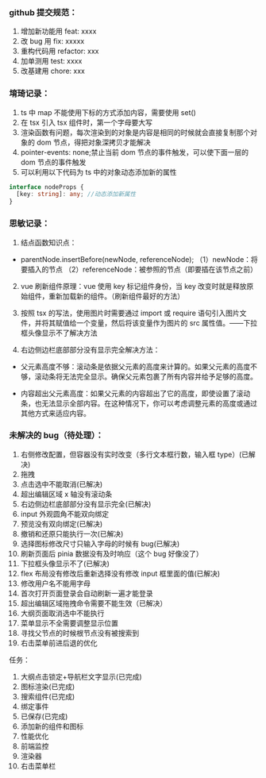### github 提交规范：

1. 增加新功能用 feat: xxxx
2. 改 bug 用 fix: xxxxx
3. 重构代码用 refactor: xxx
4. 加单测用 test: xxxx
5. 改基建用 chore: xxx

### 堉琦记录：

1. ts 中 map 不能使用下标的方式添加内容，需要使用 set()
2. 在 tsx 引入 tsx 组件时，第一个字母要大写
3. 渲染函数有问题，每次渲染到的对象是内容是相同的时候就会直接复制那个对象的 dom 节点，得把对象深拷贝才能解决
4. pointer-events: none;禁止当前 dom 节点的事件触发，可以使下面一层的 dom 节点的事件触发
5. 可以利用以下代码为 ts 中的对象动态添加新的属性

```ts
interface nodeProps {
  [key: string]: any; //动态添加新属性
}
```

### 思敏记录：

1. 结点函数知识点：

- parentNode.insertBefore(newNode, referenceNode);
  （1）newNode：将要插入的节点
  （2）referenceNode：被参照的节点（即要插在该节点之前）

2. vue 刷新组件原理：vue 使用 key 标记组件身份，当 key 改变时就是释放原始组件，重新加载新的组件。（刷新组件最好的方法）

3. 按照 tsx 的写法，使用图片时需要通过 import 或 require 语句引入图片文件，并将其赋值给一个变量，然后将该变量作为图片的 src 属性值。——下拉框头像显示不了解决方法

4. 右边侧边栏底部部分没有显示完全解决方法：

- 父元素高度不够：滚动条是依据父元素的高度来计算的。如果父元素的高度不够，滚动条将无法完全显示。确保父元素包裹了所有内容并给予足够的高度。

- 内容超出父元素高度：如果父元素的内容超出了它的高度，即使设置了滚动条，也无法显示全部内容。在这种情况下，你可以考虑调整元素的高度或通过其他方式来适应内容。

### 未解决的 bug（待处理）：

1. 右侧修改配置，但容器没有实时改变（多行文本框行数，输入框 type）(已解决)
2. 拖拽
3. 点击选中不能取消(已解决)
4. 超出编辑区域 x 轴没有滚动条
5. 右边侧边栏底部部分没有显示完全(已解决)
6. input 外观圆角不能双向绑定
7. 预览没有双向绑定(已解决)
8. 撤销和还原只能执行一次(已解决)
9. 选择图标修改尺寸只输入字母的时候有 bug(已解决)
10. 刷新页面后 pinia 数据没有及时响应（这个 bug 好像没了）
11. 下拉框头像显示不了(已解决)
12. flex 布局没有修改后重新选择没有修改 input 框里面的值(已解决)
13. 修改用户名不能用字母
14. 首次打开页面登录会自动刷新一遍才能登录
15. 超出编辑区域拖拽命令需要不能生效（已解决）
16. 大纲页面取消选中不能执行
17. 菜单显示不全需要调整显示位置
18. 寻找父节点的时候根节点没有被搜索到
19. 右击菜单前进后退的优化

任务：

1. 大纲点击锁定+导航栏文字显示(已完成)
2. 图标渲染(已完成)
3. 搜索组件(已完成)
4. 绑定事件
5. 已保存(已完成)
6. 添加新的组件和图标
7. 性能优化
8. 前端监控
9. 渲染器
10. 右击菜单栏
